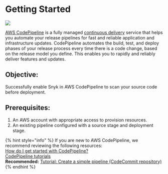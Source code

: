 # Getting Started

![](https://github.com/snyk/user-docs/tree/695c746d1b207ffdf923b84e4590d31b29e2cc73/docs/.gitbook/assets/snyk-codepipeline-graphic-2.png)

[AWS CodePipeline](https://aws.amazon.com/codepipeline/) is a fully managed [continuous delivery](https://aws.amazon.com/devops/continuous-delivery/) service that helps you automate your release pipelines for fast and reliable application and infrastructure updates. CodePipeline automates the build, test, and deploy phases of your release process every time there is a code change, based on the release model you define. This enables you to rapidly and reliably deliver features and updates.

## Objective:

Successfully enable Snyk in AWS CodePipeline to scan your source code before deployment.

## Prerequisites:

1. An AWS account with appropriate access to provision resources.
2. An existing pipeline configured with a source stage and deployment stage.

{% hint style="info" %}
If you are new to AWS CodePipeline, we recommend reviewing the following resources:  
[How do I get started with CodePipeline?](https://docs.aws.amazon.com/codepipeline/latest/userguide/welcome-get-started.html)  
[CodePipeline tutorials](https://docs.aws.amazon.com/codepipeline/latest/userguide/tutorials.html)  
**Recommended:** [Tutorial: Create a simple pipeline \(CodeCommit repository\)](https://docs.aws.amazon.com/codepipeline/latest/userguide/tutorials-simple-codecommit.html)
{% endhint %}

